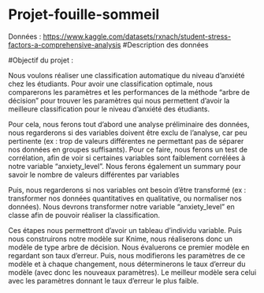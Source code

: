 # Projet-fouille-sommeil

Données : https://www.kaggle.com/datasets/rxnach/student-stress-factors-a-comprehensive-analysis
#Description des données



#Objectif du projet :

Nous voulons réaliser une classification automatique du niveau d’anxiété chez les étudiants. Pour avoir une classification optimale, nous comparerons les paramètres et les performances de la méthode “arbre de décision” pour trouver les paramètres qui nous permettent d’avoir la meilleure classification pour le niveau d’anxiété des étudiants. 

Pour cela, nous ferons tout d’abord une analyse préliminaire des données, nous regarderons si des variables doivent être exclu de l’analyse, car peu pertinente (ex : trop de valeurs différentes ne permettant pas de séparer nos données en groupes suffisants). Pour ce faire, nous ferons un test de corrélation, afin de voir si certaines variables sont faiblement corrélées à notre variable “anxiety_level”. Nous ferons également un summary pour savoir le nombre de valeurs différentes par variables

Puis, nous regarderons si nos variables ont besoin d’être transformé (ex : transformer nos données quantitatives en qualitative, ou normaliser nos données). Nous devrons transformer notre variable “anxiety_level” en classe afin de pouvoir réaliser la classification. 

Ces étapes nous permettront d’avoir un tableau d’individu variable. 
Puis nous construirons notre modèle sur Knime, nous réaliserons donc un modèle de type arbre de décision. Nous évaluerons ce premier modèle en regardant son taux d’erreur. Puis, nous modifierons les paramètres de ce modèle et à chaque changement, nous déterminerons le taux d’erreur du modèle (avec donc les nouveaux paramètres). Le meilleur modèle sera celui avec les paramètres donnant le taux d’erreur le plus faible. 

